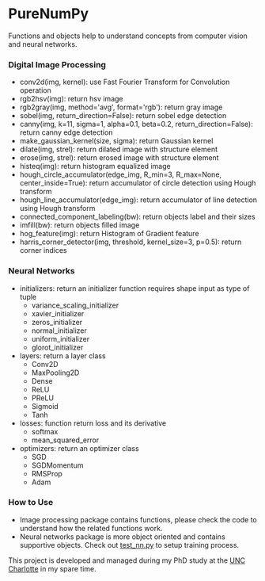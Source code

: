 # PureNumPy
Functions and objects help to understand concepts from computer vision and neural networks.

### Digital Image Processing
- conv2d(img, kernel): use Fast Fourier Transform for Convolution operation
- rgb2hsv(img): return hsv image
- rgb2gray(img, method='avg', format='rgb'): return gray image
- sobel(img, return_direction=False): return sobel edge detection
- canny(img, k=11, sigma=1, alpha=0.1, beta=0.2, return_direction=False): return canny edge detection
- make_gaussian_kernel(size, sigma): return Gaussian kernel
- dilate(img, strel): return dilated image with structure element
- erose(img, strel): return erosed image with structure element
- histeq(img): return histogram equalized image
- hough_circle_accumulator(edge_img, R_min=3, R_max=None, center_inside=True): return accumulator of circle detection using Hough transform
- hough_line_accumulator(edge_img): return accumulator of line detection using Hough transform
- connected_component_labeling(bw): return objects label and their sizes
- imfill(bw): return objects filled image
- hog_feature(img): return Histogram of Gradient feature
- harris_corner_detector(img, threshold, kernel_size=3, p=0.5): return corner indices

### Neural Networks
- initializers: return an initializer function requires shape input as type of tuple
  + variance_scaling_initializer
  + xavier_initializer
  + zeros_initializer
  + normal_initializer
  + uniform_initializer
  + glorot_initializer
- layers: return a layer class
  + Conv2D
  + MaxPooling2D
  + Dense
  + ReLU
  + PReLU
  + Sigmoid
  + Tanh
- losses: function return loss and its derivative
  + softmax
  + mean_squared_error
- optimizers: return an optimizer class
  + SGD
  + SGDMomentum
  + RMSProp
  + Adam

### How to Use
- Image processing package contains functions, please check the code to understand how the related functions work.
- Neural networks package is more object oriented and contains supportive objects. Check out [test_nn.py](./test_nn.py) to setup training process.

This project is developed and managed during my PhD study at the [UNC Charlotte](https://www.uncc.edu/) in my spare time.
